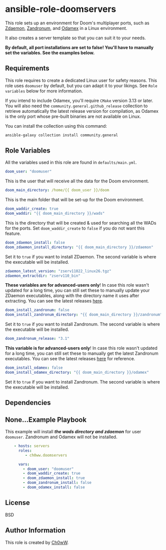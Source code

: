 ansible-role-doomservers
========================

This role sets up an environment for Doom's multiplayer ports, such as [Zdaemon](https://zdaemon.org), [Zandronum](https://zandronum.com), and [Odamex](https://odamex.net) in a Linux environment.

It also creates a server template so that you can suit it to your needs.

**By default, all port installations are set to false! You'll have to manually set the variables. See the examples below.**

Requirements
------------

This role requires to create a dedicated Linux user for safety reasons. This role uses `doomuser` by default, but you can adapt it to your likings. See `Role variables` below for more information.

If you intend to include Odamex, you'll require `CMake` version 3.13 or later. You will also need the `community.general.github_release` collection to retrieve automatically the latest release version for compilation, as Odamex is the only port whose pre-built binaries are not available on Linux.

You can install the collection using this command:

```bash
ansible-galaxy collection install community.general
```

Role Variables
--------------

All the variables used in this role are found in `defaults/main.yml`.

```yml
doom_user: "doomuser"
```

This is the user that will receive all the data for the Doom environment.

```yml
doom_main_directory: /home/{{ doom_user }}/doom
```

This is the main folder that will be set-up for the Doom environment.

```yml
doom_waddir_create: true
doom_waddir: "{{ doom_main_directory }}/wads"
```

This is the directory that will be created & used for searching all the WADs for the ports. Set `doom_waddir_create` to `false` if you do not want this feature.

```yml
doom_zdaemon_install: false
doom_zdaemon_install_directory: "{{ doom_main_directory }}/zdaemon"
```

Set it to `true` if you want to install ZDaemon. The second variable is where the executable will be installed.

```yml
zdaemon_latest_version: "zserv11022_linux26.tgz"
zdaemon_extractdir: "zserv110_bin"
```

**These variables are for advanced-users only**! In case this role wasn't updated for a long time, you can still set these to manually update your ZDaemon executables, along with the directory name it uses after extracting. You can see the latest releases [here](https://downloads.zdaemon.org/).

```yml
doom_install_zandronum: false
doom_install_zandronum_directory: "{{ doom_main_directory }}/zandronum"
```

Set it to `true` if you want to install Zandronum. The second variable is where the executable will be installed.

```yml
doom_zandronum_release: "3.1"
```

**This variable is for advanced-users only**! In case this role wasn't updated for a long time, you can still set these to manually get the latest Zandronum executables. You can see the latest releases [here](https://zandronum.com/downloads/) for reference.

```yml
doom_install_odamex: false
doom_install_odamex_directory: "{{ doom_main_directory }}/odamex"
```

Set it to `true` if you want to install Zandronum. The second variable is where the executable will be installed.

Dependencies
------------

None...Example Playbook
----------------

This example will install *__the wads directory and zdaemon__* for user `doomuser`. Zandronum and Odamex will not be installed.

```yml
    - hosts: servers
      roles:
         - ch0ww.doomservers

      vars:
        - doom_user: "doomuser"
        - doom_waddir_create: true
        - doom_zdaemon_install: true
        - doom_zandronum_install: false
        - doom_odamex_install: false
```
License
-------

BSD

Author Information
------------------

This role is created by [Ch0wW](https://ch0ww.fr).
